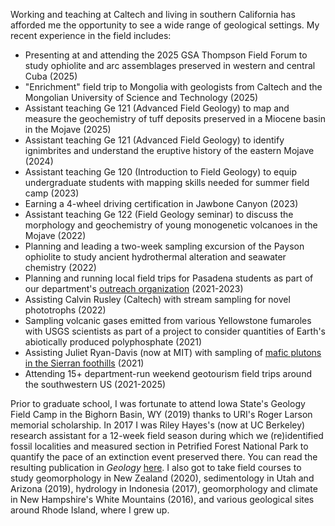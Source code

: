 Working and teaching at Caltech and living in southern California has afforded me the opportunity to see a wide range of geological settings. My recent experience in the field includes:

- Presenting at and attending the 2025 GSA Thompson Field Forum to study ophiolite and arc assemblages preserved in western and central Cuba (2025)
- "Enrichment" field trip to Mongolia with geologists from Caltech and the Mongolian University of Science and Technology (2025)
- Assistant teaching Ge 121 (Advanced Field Geology) to map and measure the geochemistry of tuff deposits preserved in a Miocene basin in the Mojave (2025)
- Assistant teaching Ge 121 (Advanced Field Geology) to identify ignimbrites and understand the eruptive history of the eastern Mojave (2024)
- Assistant teaching Ge 120 (Introduction to Field Geology) to equip undergraduate students with mapping skills needed for summer field camp (2023)
- Earning a 4-wheel driving certification in Jawbone Canyon (2023)
- Assistant teaching Ge 122 (Field Geology seminar) to discuss the morphology and geochemistry of young monogenetic volcanoes in the Mojave (2022)
- Planning and leading a two-week sampling excursion of the Payson ophiolite to study ancient hydrothermal alteration and seawater chemistry (2022)
- Planning and running local field trips for Pasadena students as part of our department's [outreach organization](https://go-outdoors.caltech.edu/) (2021-2023)
- Assisting Calvin Rusley (Caltech) with stream sampling for novel phototrophs (2022)
- Sampling volcanic gases emitted from various Yellowstone fumaroles with USGS scientists as part of a project to consider quantities of Earth's abiotically produced polyphosphate (2021)
- Assisting Juliet Ryan-Davis (now at MIT) with sampling of [mafic plutons in the Sierran foothills](https://thesis.library.caltech.edu/17353/) (2021)
- Attending 15+ department-run weekend geotourism field trips around the southwestern US (2021-2025)


Prior to graduate school, I was fortunate to attend Iowa State's Geology Field Camp in the Bighorn Basin, WY (2019) thanks to URI's Roger Larson memorial scholarship. In 2017 I was Riley Hayes's (now at UC Berkeley) research assistant for a 12-week field season during which we (re)identified fossil localities and measured section in Petrified Forest National Park to quantify the pace of an extinction event preserved there. You can read the resulting publication in *Geology* [here](https://pubs.geoscienceworld.org/gsa/geology/article/48/4/318/579957/Modeling-the-dynamics-of-a-Late-Triassic?searchresult=1). I also got to take field courses to study geomorphology in New Zealand (2020), sedimentology in Utah and Arizona (2019), hydrology in Indonesia (2017), geomorphology and climate in New Hampshire's White Mountains (2016), and various geological sites around Rhode Island, where I grew up.


